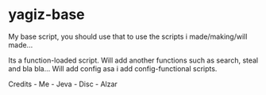 # yagiz-base
My base script, you should use that to use the scripts i made/making/will made...

Its a function-loaded script. Will add another functions such as search, steal and bla bla... Will add config asa i add config-functional scripts.

Credits - Me - Jeva - Disc - Alzar
